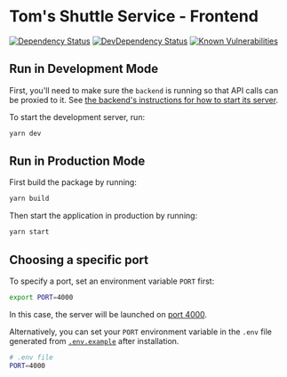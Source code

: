 # Tom's Shuttle Service - Frontend

[![Dependency Status](https://img.shields.io/david/vikr01/toms-shuttles.svg?label=dependencies&path=packages/frontend)](https://david-dm.org/vikr01/toms-shuttles?path=packages/frontends)
[![DevDependency Status](https://img.shields.io/david/dev/vikr01/toms-shuttles.svg?label=devDependencies&path=packages/frontend)](https://david-dm.org/vikr01/toms-shuttles?path=packages/frontend&type=dev)
[![Known Vulnerabilities](https://snyk.io/test/github/vikr01/toms-shuttles/badge.svg?targetFile=packages/frontend/package.json)](https://snyk.io/test/github/vikr01/toms-shuttles?targetFile=packages/frontend/package.json)

## Run in Development Mode

First, you'll need to make sure the `backend` is running so that API calls can be proxied to it. See [the backend's instructions for how to start its server](../backend).

To start the development server, run:

```bash
yarn dev
```

## Run in Production Mode

First build the package by running:

```bash
yarn build
```

Then start the application in production by running:

```bash
yarn start
```

## Choosing a specific port

To specify a port, set an environment variable `PORT` first:

```bash
export PORT=4000
```

In this case, the server will be launched on [port 4000](http://localhost:3000).

Alternatively, you can set your `PORT` environment variable in the `.env` file generated from [`.env.example`](./.env.example) after installation.

```bash
# .env file
PORT=4000
```
